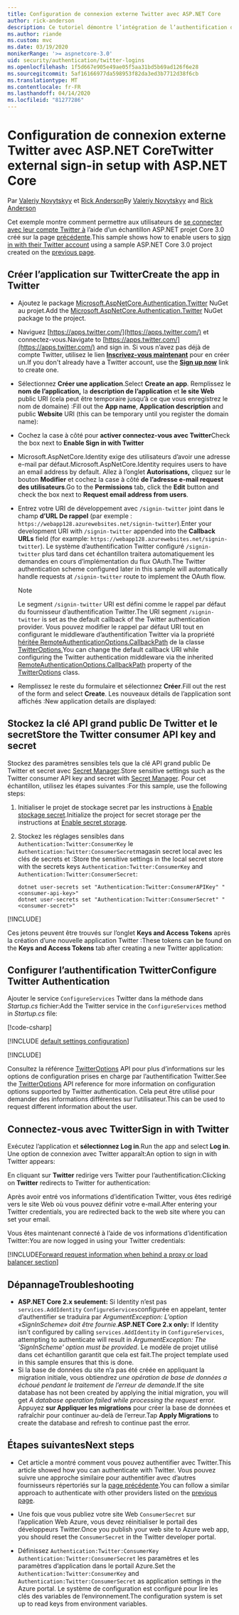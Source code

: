 ```yaml
---
title: Configuration de connexion externe Twitter avec ASP.NET Core
author: rick-anderson
description: Ce tutoriel démontre l’intégration de l’authentification des utilisateurs de compte Twitter dans une application ASP.NET Core existante.
ms.author: riande
ms.custom: mvc
ms.date: 03/19/2020
monikerRange: '>= aspnetcore-3.0'
uid: security/authentication/twitter-logins
ms.openlocfilehash: 1f5d667e905e49ae05f5aa31bd5b69ad126f6e28
ms.sourcegitcommit: 5af16166977da598953f82da3ed3b7712d38f6cb
ms.translationtype: MT
ms.contentlocale: fr-FR
ms.lasthandoff: 04/14/2020
ms.locfileid: "81277286"
---
```

# <a name="twitter-external-sign-in-setup-with-aspnet-core"></a><span data-ttu-id="25021-103">Configuration de connexion externe Twitter avec ASP.NET Core</span><span class="sxs-lookup"><span data-stu-id="25021-103">Twitter external sign-in setup with ASP.NET Core</span></span>

<span data-ttu-id="25021-104">Par [Valeriy Novytskyy](https://github.com/01binary) et [Rick Anderson](https://twitter.com/RickAndMSFT)</span><span class="sxs-lookup"><span data-stu-id="25021-104">By [Valeriy Novytskyy](https://github.com/01binary) and [Rick Anderson](https://twitter.com/RickAndMSFT)</span></span>

<span data-ttu-id="25021-105">Cet exemple montre comment permettre aux utilisateurs de [se connecter avec leur compte Twitter à](https://dev.twitter.com/web/sign-in/desktop-browser) l’aide d’un échantillon ASP.NET projet Core 3.0 créé sur la page [précédente](xref:security/authentication/social/index).</span><span class="sxs-lookup"><span data-stu-id="25021-105">This sample shows how to enable users to [sign in with their Twitter account](https://dev.twitter.com/web/sign-in/desktop-browser) using a sample ASP.NET Core 3.0 project created on the [previous page](xref:security/authentication/social/index).</span></span>

## <a name="create-the-app-in-twitter"></a><span data-ttu-id="25021-106">Créer l’application sur Twitter</span><span class="sxs-lookup"><span data-stu-id="25021-106">Create the app in Twitter</span></span>

* <span data-ttu-id="25021-107">Ajoutez le package [Microsoft.AspNetCore.Authentication.Twitter](https://www.nuget.org/packages/Microsoft.AspNetCore.Authentication.Twitter/3.0.0) NuGet au projet.</span><span class="sxs-lookup"><span data-stu-id="25021-107">Add the [Microsoft.AspNetCore.Authentication.Twitter](https://www.nuget.org/packages/Microsoft.AspNetCore.Authentication.Twitter/3.0.0) NuGet package to the project.</span></span>

* <span data-ttu-id="25021-108">Naviguez [https://apps.twitter.com/](https://apps.twitter.com/) et connectez-vous.</span><span class="sxs-lookup"><span data-stu-id="25021-108">Navigate to [https://apps.twitter.com/](https://apps.twitter.com/) and sign in.</span></span> <span data-ttu-id="25021-109">Si vous n’avez pas déjà de compte Twitter, utilisez le lien **[Inscrivez-vous maintenant](https://twitter.com/signup)** pour en créer un.</span><span class="sxs-lookup"><span data-stu-id="25021-109">If you don't already have a Twitter account, use the **[Sign up now](https://twitter.com/signup)** link to create one.</span></span>

* <span data-ttu-id="25021-110">Sélectionnez **Créer une application**.</span><span class="sxs-lookup"><span data-stu-id="25021-110">Select **Create an app**.</span></span> <span data-ttu-id="25021-111">Remplissez le **nom de l’application,** la **description de l’application** et **le site Web** public URI (cela peut être temporaire jusqu’à ce que vous enregistrez le nom de domaine) :</span><span class="sxs-lookup"><span data-stu-id="25021-111">Fill out the **App name**, **Application description** and public **Website** URI (this can be temporary until you register the domain name):</span></span>

* <span data-ttu-id="25021-112">Cochez la case à côté pour **activer connectez-vous avec Twitter**</span><span class="sxs-lookup"><span data-stu-id="25021-112">Check the box next to **Enable Sign in with Twitter**</span></span>

* <span data-ttu-id="25021-113">Microsoft.AspNetCore.Identity exige des utilisateurs d’avoir une adresse e-mail par défaut.</span><span class="sxs-lookup"><span data-stu-id="25021-113">Microsoft.AspNetCore.Identity requires users to have an email address by default.</span></span> <span data-ttu-id="25021-114">Allez à l’onglet **Autorisations,** cliquez sur le bouton **Modifier** et cochez la case à côté **de l’adresse e-mail request des utilisateurs**.</span><span class="sxs-lookup"><span data-stu-id="25021-114">Go to the **Permissions** tab, click the **Edit** button and check the box next to **Request email address from users**.</span></span>

* <span data-ttu-id="25021-115">Entrez votre URI de développement avec `/signin-twitter` joint dans le champ **d’URL De rappel** (par exemple : `https://webapp128.azurewebsites.net/signin-twitter`).</span><span class="sxs-lookup"><span data-stu-id="25021-115">Enter your development URI with `/signin-twitter` appended into the **Callback URLs** field (for example: `https://webapp128.azurewebsites.net/signin-twitter`).</span></span> <span data-ttu-id="25021-116">Le système d’authentification Twitter configuré `/signin-twitter` plus tard dans cet échantillon traitera automatiquement les demandes en cours d’implémentation du flux OAuth.</span><span class="sxs-lookup"><span data-stu-id="25021-116">The Twitter authentication scheme configured later in this sample will automatically handle requests at `/signin-twitter` route to implement the OAuth flow.</span></span>

  > [!NOTE]
  > <span data-ttu-id="25021-117">Le segment `/signin-twitter` URI est défini comme le rappel par défaut du fournisseur d’authentification Twitter.</span><span class="sxs-lookup"><span data-stu-id="25021-117">The URI segment `/signin-twitter` is set as the default callback of the Twitter authentication provider.</span></span> <span data-ttu-id="25021-118">Vous pouvez modifier le rappel par défaut URI tout en configurant le middleware d’authentification Twitter via la propriété [héritée RemoteAuthenticationOptions.CallbackPath](/dotnet/api/microsoft.aspnetcore.authentication.remoteauthenticationoptions.callbackpath) de la classe [TwitterOptions.](/dotnet/api/microsoft.aspnetcore.authentication.twitter.twitteroptions)</span><span class="sxs-lookup"><span data-stu-id="25021-118">You can change the default callback URI while configuring the Twitter authentication middleware via the inherited [RemoteAuthenticationOptions.CallbackPath](/dotnet/api/microsoft.aspnetcore.authentication.remoteauthenticationoptions.callbackpath) property of the [TwitterOptions](/dotnet/api/microsoft.aspnetcore.authentication.twitter.twitteroptions) class.</span></span>

* <span data-ttu-id="25021-119">Remplissez le reste du formulaire et sélectionnez **Créer**.</span><span class="sxs-lookup"><span data-stu-id="25021-119">Fill out the rest of the form and select **Create**.</span></span> <span data-ttu-id="25021-120">Les nouveaux détails de l’application sont affichés :</span><span class="sxs-lookup"><span data-stu-id="25021-120">New application details are displayed:</span></span>

## <a name="store-the-twitter-consumer-api-key-and-secret"></a><span data-ttu-id="25021-121">Stockez la clé API grand public De Twitter et le secret</span><span class="sxs-lookup"><span data-stu-id="25021-121">Store the Twitter consumer API key and secret</span></span>

<span data-ttu-id="25021-122">Stockez des paramètres sensibles tels que la clé API grand public De Twitter et secret avec [Secret Manager](xref:security/app-secrets).</span><span class="sxs-lookup"><span data-stu-id="25021-122">Store sensitive settings such as the Twitter consumer API key and secret with [Secret Manager](xref:security/app-secrets).</span></span> <span data-ttu-id="25021-123">Pour cet échantillon, utilisez les étapes suivantes :</span><span class="sxs-lookup"><span data-stu-id="25021-123">For this sample, use the following steps:</span></span>

1. <span data-ttu-id="25021-124">Initialiser le projet de stockage secret par les instructions à [Enable stockage secret](xref:security/app-secrets#enable-secret-storage).</span><span class="sxs-lookup"><span data-stu-id="25021-124">Initialize the project for secret storage per the instructions at [Enable secret storage](xref:security/app-secrets#enable-secret-storage).</span></span>
1. <span data-ttu-id="25021-125">Stockez les réglages sensibles dans `Authentication:Twitter:ConsumerKey` le `Authentication:Twitter:ConsumerSecret`magasin secret local avec les clés de secrets et :</span><span class="sxs-lookup"><span data-stu-id="25021-125">Store the sensitive settings in the local secret store with the secrets keys `Authentication:Twitter:ConsumerKey` and `Authentication:Twitter:ConsumerSecret`:</span></span>

    ```dotnetcli
    dotnet user-secrets set "Authentication:Twitter:ConsumerAPIKey" "<consumer-api-key>"
    dotnet user-secrets set "Authentication:Twitter:ConsumerSecret" "<consumer-secret>"
    ```

[!INCLUDE[](~/includes/environmentVarableColon.md)]

<span data-ttu-id="25021-126">Ces jetons peuvent être trouvés sur l’onglet **Keys and Access Tokens** après la création d’une nouvelle application Twitter :</span><span class="sxs-lookup"><span data-stu-id="25021-126">These tokens can be found on the **Keys and Access Tokens** tab after creating a new Twitter application:</span></span>

## <a name="configure-twitter-authentication"></a><span data-ttu-id="25021-127">Configurer l’authentification Twitter</span><span class="sxs-lookup"><span data-stu-id="25021-127">Configure Twitter Authentication</span></span>

<span data-ttu-id="25021-128">Ajouter le service `ConfigureServices` Twitter dans la méthode dans *Startup.cs* fichier:</span><span class="sxs-lookup"><span data-stu-id="25021-128">Add the Twitter service in the `ConfigureServices` method in *Startup.cs* file:</span></span>

[!code-csharp[](~/security/authentication/social/social-code/3.x/StartupTwitter3x.cs?name=snippet&highlight=10-15)]

[!INCLUDE [default settings configuration](includes/default-settings.md)]

[!INCLUDE[](includes/chain-auth-providers.md)]

<span data-ttu-id="25021-129">Consultez la référence [TwitterOptions](/dotnet/api/microsoft.aspnetcore.builder.twitteroptions) API pour plus d’informations sur les options de configuration prises en charge par l’authentification Twitter.</span><span class="sxs-lookup"><span data-stu-id="25021-129">See the [TwitterOptions](/dotnet/api/microsoft.aspnetcore.builder.twitteroptions) API reference for more information on configuration options supported by Twitter authentication.</span></span> <span data-ttu-id="25021-130">Cela peut être utilisé pour demander des informations différentes sur l’utilisateur.</span><span class="sxs-lookup"><span data-stu-id="25021-130">This can be used to request different information about the user.</span></span>

## <a name="sign-in-with-twitter"></a><span data-ttu-id="25021-131">Connectez-vous avec Twitter</span><span class="sxs-lookup"><span data-stu-id="25021-131">Sign in with Twitter</span></span>

<span data-ttu-id="25021-132">Exécutez l’application et **sélectionnez Log in**.</span><span class="sxs-lookup"><span data-stu-id="25021-132">Run the app and select **Log in**.</span></span> <span data-ttu-id="25021-133">Une option de connexion avec Twitter apparaît:</span><span class="sxs-lookup"><span data-stu-id="25021-133">An option to sign in with Twitter appears:</span></span>

<span data-ttu-id="25021-134">En cliquant sur **Twitter** redirige vers Twitter pour l’authentification:</span><span class="sxs-lookup"><span data-stu-id="25021-134">Clicking on **Twitter** redirects to Twitter for authentication:</span></span>

<span data-ttu-id="25021-135">Après avoir entré vos informations d’identification Twitter, vous êtes redirigé vers le site Web où vous pouvez définir votre e-mail.</span><span class="sxs-lookup"><span data-stu-id="25021-135">After entering your Twitter credentials, you are redirected back to the web site where you can set your email.</span></span>

<span data-ttu-id="25021-136">Vous êtes maintenant connecté à l’aide de vos informations d’identification Twitter:</span><span class="sxs-lookup"><span data-stu-id="25021-136">You are now logged in using your Twitter credentials:</span></span>

[!INCLUDE[Forward request information when behind a proxy or load balancer section](includes/forwarded-headers-middleware.md)]

<!-- 
### React to cancel Authorize External sign-in
Twitter doesn't support AccessDeniedPath
Rather in the twitter setup, you can provide an External sign-in homepage. The external sign-in homepage doesn't support localhost. Tested with https://cors3.azurewebsites.net/ and that works.
-->

## <a name="troubleshooting"></a><span data-ttu-id="25021-137">Dépannage</span><span class="sxs-lookup"><span data-stu-id="25021-137">Troubleshooting</span></span>

* <span data-ttu-id="25021-138">**ASP.NET Core 2.x seulement:** Si Identity n’est pas `services.AddIdentity` `ConfigureServices`configurée en appelant, tenter d’authentifier se traduira par *ArgumentException: L’option «SignInScheme» doit être fournie*.</span><span class="sxs-lookup"><span data-stu-id="25021-138">**ASP.NET Core 2.x only:** If Identity isn't configured by calling `services.AddIdentity` in `ConfigureServices`, attempting to authenticate will result in *ArgumentException: The 'SignInScheme' option must be provided*.</span></span> <span data-ttu-id="25021-139">Le modèle de projet utilisé dans cet échantillon garantit que cela est fait.</span><span class="sxs-lookup"><span data-stu-id="25021-139">The project template used in this sample ensures that this is done.</span></span>
* <span data-ttu-id="25021-140">Si la base de données du site n’a pas été créée en appliquant la migration initiale, vous obtiendrez *une opération de base de données a échoué pendant le traitement de l’erreur de demande.*</span><span class="sxs-lookup"><span data-stu-id="25021-140">If the site database has not been created by applying the initial migration, you will get *A database operation failed while processing the request* error.</span></span> <span data-ttu-id="25021-141">Appuyez **sur Appliquer les migrations** pour créer la base de données et rafraîchir pour continuer au-delà de l’erreur.</span><span class="sxs-lookup"><span data-stu-id="25021-141">Tap **Apply Migrations** to create the database and refresh to continue past the error.</span></span>

## <a name="next-steps"></a><span data-ttu-id="25021-142">Étapes suivantes</span><span class="sxs-lookup"><span data-stu-id="25021-142">Next steps</span></span>

* <span data-ttu-id="25021-143">Cet article a montré comment vous pouvez authentifier avec Twitter.</span><span class="sxs-lookup"><span data-stu-id="25021-143">This article showed how you can authenticate with Twitter.</span></span> <span data-ttu-id="25021-144">Vous pouvez suivre une approche similaire pour authentifier avec d’autres fournisseurs répertoriés sur la [page précédente](xref:security/authentication/social/index).</span><span class="sxs-lookup"><span data-stu-id="25021-144">You can follow a similar approach to authenticate with other providers listed on the [previous page](xref:security/authentication/social/index).</span></span>

* <span data-ttu-id="25021-145">Une fois que vous publiez votre site Web `ConsumerSecret` sur l’application Web Azure, vous devez réinitialiser le portail des développeurs Twitter.</span><span class="sxs-lookup"><span data-stu-id="25021-145">Once you publish your web site to Azure web app, you should reset the `ConsumerSecret` in the Twitter developer portal.</span></span>

* <span data-ttu-id="25021-146">Définissez `Authentication:Twitter:ConsumerKey` `Authentication:Twitter:ConsumerSecret` les paramètres et les paramètres d’application dans le portail Azure.</span><span class="sxs-lookup"><span data-stu-id="25021-146">Set the `Authentication:Twitter:ConsumerKey` and `Authentication:Twitter:ConsumerSecret` as application settings in the Azure portal.</span></span> <span data-ttu-id="25021-147">Le système de configuration est configuré pour lire les clés des variables de l’environnement.</span><span class="sxs-lookup"><span data-stu-id="25021-147">The configuration system is set up to read keys from environment variables.</span></span>
